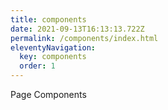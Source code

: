```yaml
---
title: components
date: 2021-09-13T16:13:13.722Z
permalink: /components/index.html
eleventyNavigation:
  key: components
  order: 1
---
```

Page Components